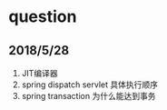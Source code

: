 # question

## 2018/5/28

1. JIT编译器
2. spring dispatch servlet 具体执行顺序
3. spring transaction 为什么能达到事务



